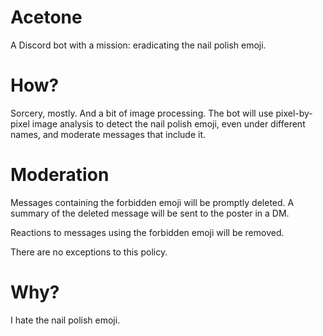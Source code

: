 # Acetone

A Discord bot with a mission: eradicating the nail polish emoji.

# How?

Sorcery, mostly. And a bit of image processing. The bot will use pixel-by-pixel image analysis to detect the nail polish emoji, even under different names, and moderate messages that include it.

# Moderation

Messages containing the forbidden emoji will be promptly deleted. A summary of the deleted message will be sent to the poster in a DM.

Reactions to messages using the forbidden emoji will be removed.

There are no exceptions to this policy.

# Why?

I hate the nail polish emoji.
